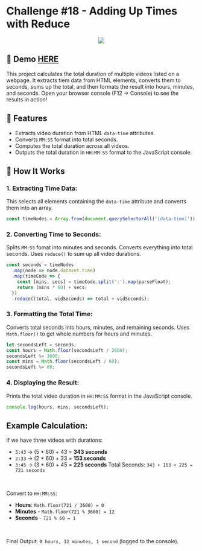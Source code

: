 # Challenge #18 - Adding Up Times with Reduce
<div align="center">
  <img src="https://media.giphy.com/media/v1.Y2lkPTc5MGI3NjExN3Q5cW5yeXpkdGljZ3NwZGlpY2JmOGI3Y3ZjOGQ2YmozM3hid3d1ZiZlcD12MV9naWZzX3NlYXJjaCZjdD1n/9lMoyThpKynde/giphy.gif" />
</div>

## 📸 Demo [HERE](https://hmothershed.github.io/JavaScript30/18-Adding-Up-Times-with-Reduce/)
This project calculates the total duration of multiple videos listed on a webpage. It extracts tiem data from HTML elements, converts them to seconds, sums up the total, and then formats the result into hours, minutes, and seconds. Open your browser console (F12 → Console) to see the results in action!

## 🚀 Features
- Extracts video duration from HTML `data-time` attributes.
- Converts `MM:SS` format into total seconds.
- Computes the total duration across all videos.
- Outputs the total duration in `HH:MM:SS` format to the JavaScript console.

## 🔧 How It Works
### 1. Extracting Time Data:
This selects all elements containing the `data-time` attribute and converts them into an array.
```js
const timeNodes = Array.from(document.querySelectorAll('[data-time]'));
```

### 2. Converting Time to Seconds:
Splits `MM:SS` fomat into minutes and seconds. Converts everything into total seconds. Uses `reduce()` to sum up all video durations.
```js
const seconds = timeNodes
  .map(node => node.dataset.time)
  .map(timeCode => {
    const [mins, secs] = timeCode.split(':').map(parseFloat);
    return (mins * 60) + secs;
  })
  .reduce((total, vidSeconds) => total + vidSeconds);
```
### 3. Formatting the Total Time:
Converts total seconds into hours, minutes, and remaining seconds. Uses `Math.floor()` to get whole numbers for hours and minutes.
```js
let secondsLeft = seconds;
const hours = Math.floor(secondsLeft / 3600);
secondsLeft %= 3600;
const mins = Math.floor(secondsLeft / 60);
secondsLeft %= 60;
```

### 4. Displaying the Result:
Prints the total video duration in `HH:MM:SS` format in the JavaScript console.
```js
console.log(hours, mins, secondsLeft);
```

## Example Calculation:
If we have three videos with durations:
- `5:43` &rarr; (5 * 60) + 43 = **343 seconds**
- `2:33` &rarr; (2 * 60) + 33 = **153 seconds**
- `3:45` &rarr; (3 * 60) + 45 = **225 seconds**
Total Seconds: `343 + 153 + 225 = 721 seconds`
<br>

Convert to `HH:MM:SS`:
- **Hours**: `Math.floor(721 / 3600) = 0`
- **Minutes** - `Math.floor(721 % 3600) = 12`
- **Seconds** - `721 % 60 = 1`
<br>

Final Output: `0 hours, 12 minutes, 1 second` (logged to the console).
